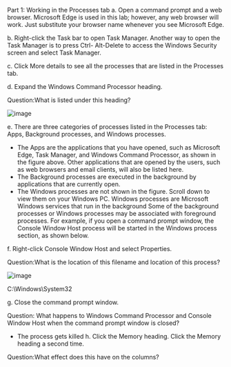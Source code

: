 Part 1: Working in the Processes tab
a. Open a command prompt and a web browser. Microsoft Edge is used in this lab; however, any web browser will work. Just substitute your browser name whenever you see Microsoft Edge.

b. Right-click the Task bar to open Task Manager. Another way to open the Task Manager is to press Ctrl- Alt-Delete to access the Windows Security screen and select Task Manager.

c. Click More details to see all the processes that are listed in the Processes tab.

d. Expand the Windows Command Processor heading.

Question:What is listed under this heading?

![image](https://user-images.githubusercontent.com/116432525/236704419-c2f233c2-8d99-4d8b-82c9-d7a153593434.png)

e. There are three categories of processes listed in the Processes tab: Apps, Background processes, and Windows processes.

  - The Apps are the applications that you have opened, such as Microsoft Edge, Task Manager, and Windows Command Processor, as shown in the figure above. Other applications that are opened by the users, such as web browsers and email clients, will also be listed here.
  - The Background processes are executed in the background by applications that are currently open.
  - The Windows processes are not shown in the figure. Scroll down to view them on your Windows PC. Windows processes are Microsoft Windows services that run in the background Some of the background processes or Windows processes may be associated with foreground processes. For example, if you open a command prompt window, the Console Window Host process will be started in the Windows process section, as shown below.

f. Right-click Console Window Host and select Properties.

Question:What is the location of this filename and location of this process?

![image](https://user-images.githubusercontent.com/116432525/236704465-071fd7c6-f8d1-42c6-b927-6232752d8f35.png)

C:\Windows\System32

g. Close the command prompt window.

Question: What happens to Windows Command Processor and Console Window Host when the command prompt window is closed?

  - The process gets killed
h. Click the Memory heading. Click the Memory heading a second time.

Question:What effect does this have on the columns?
